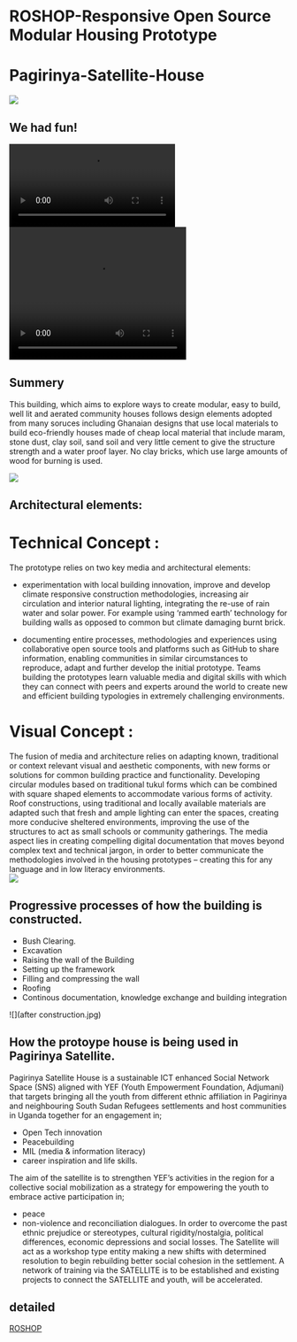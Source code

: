 # ROSHOP-Responsive Open Source Modular Housing Prototype
# Pagirinya-Satellite-House
![](gallery.jpg)

## We had fun!
<video src="https://wikifactory.com/files/RmlsZTo5MDE2MTU=" controls="controls" style="max-width: 730px;"> video</video>
<video width="320" height="240" controls>
  <source src="https://wikifactory.com/files/RmlsZTo5MDE2MTU=" type="video/mp4">
</video>

## Summery
This building, which aims to explore ways to create modular, easy to build, well lit and aerated community houses follows design elements adopted from many soruces including Ghanaian designs that use local materials to build eco-friendly houses made of cheap local material that include maram, stone dust, clay soil, sand soil and very little cement to give the structure strength and a water proof layer. No clay bricks, which use large amounts of wood for burning is used.

![](gallery.jpg)

## Architectural elements:

# Technical Concept :
The prototype relies on two key media and architectural elements: 
 - experimentation with local building innovation, improve and develop climate responsive construction methodologies, increasing air circulation and interior natural lighting, integrating the re-use of rain water and solar power. For example using ‘rammed earth’ technology for building walls as opposed to common but climate damaging burnt brick. 

 - documenting entire processes, methodologies and experiences using collaborative open source tools and platforms such as GitHub to share information, enabling communities in similar circumstances to reproduce, adapt and further develop the initial prototype. Teams building the prototypes learn valuable media and digital skills with which they can connect with peers and experts around the world to create new and efficient building typologies in extremely challenging environments.

# Visual Concept :
The fusion of media and architecture relies on adapting known, traditional or context relevant visual and aesthetic components, with new forms or solutions for common building practice and functionality. Developing circular modules based on traditional tukul forms which can be combined with square shaped elements to accommodate various forms of activity. Roof constructions, using traditional and locally available materials are adapted such that fresh and ample lighting can enter the spaces, creating more conducive sheltered environments, improving the use of the structures to act as small schools or community gatherings. The media aspect lies in creating compelling digital documentation that moves beyond complex text and technical jargon, in order to better communicate the methodologies involved in the housing prototypes – creating this for any language and in low literacy environments.  
![](images/deation.jpg
)

## Progressive processes of how the building is constructed.
- Bush Clearing. 
- Excavation
- Raising the wall of the Building
- Setting up the framework
- Filling and compressing the wall
- Roofing
- Continous documentation, knowledge exchange and building integration

![](after construction.jpg)


## How the protoype house is being used in Pagirinya Satellite.
Pagirinya Satellite House is a sustainable ICT enhanced Social Network Space (SNS) aligned with YEF (Youth Empowerment Foundation, Adjumani) that targets bringing all the youth from different ethnic affiliation in Pagirinya and neighbouring South Sudan Refugees settlements and host communities in Uganda together for an engagement in;
- Open Tech innovation 
- Peacebuilding 
- MIL (media & information literacy)
- career inspiration and life skills. 

The aim of the satellite is to strengthen YEF’s activities in the region for a collective social mobilization as a strategy for empowering the youth to embrace active participation in; 
- peace 
- non-violence and reconciliation dialogues. 
In order to overcome the past ethnic prejudice or stereotypes, cultural rigidity/nostalgia, political differences, economic depressions and social losses. 
The Satellite will act as a workshop type entity making a new shifts with determined resolution to begin rebuilding better social cohesion in the settlement. A network of training via the SATELLITE is to be established and existing projects to connect the SATELLITE and youth, will be accelerated.

## detailed 
[ROSHOP](https://demos.mediaarchitecture.org/mab/project/53)
